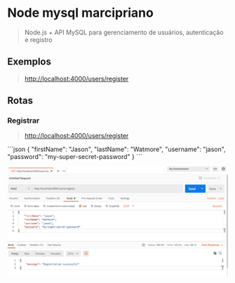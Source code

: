 # Node mysql marcipriano

> Node.js + API MySQL para gerenciamento de usuários, autenticação e registro

## Exemplos

> <http://localhost:4000/users/register>

## Rotas

### Registrar

> <http://localhost:4000/users/register>

´´´json
{
    "firstName": "Jason",
    "lastName": "Watmore",
    "username": "jason",
    "password": "my-super-secret-password"
}
´´´

![plot](./doc/register-user.png)
